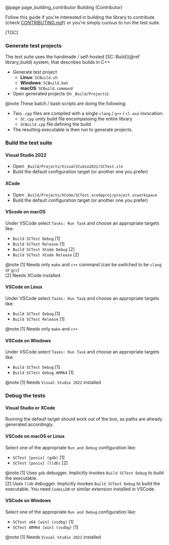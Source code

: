 @page page_building_contributor Building (Contributor)

Follow this guide if you're interested in building the library to contribute (check [CONTRIBUTING.md](https://github.com/Pagghiu/SaneCppLibraries/blob/main/CONTRIBUTING.md)!) or you're simply curious to run the test suite.

[TOC]

### Generate test projects

The test suite uses the handmade / self-hosted [SC::Build](@ref library_build) system, that describes builds in C++

- Generate test project
    - **Linux**: `SCBuild.sh`
    - **Windows**: `SCBuild.bat`
    - **macOS**: `SCBuild.command`
- Open generated projects (in `_Build/Projects`). 

@note These batch / bash scripts are doing the following:  
- Two `.cpp` files are compiled with a single `clang` / `g++` / `cl.exe` invocation:
    - `SC.cpp` unity build file encompassing the entire library
    - `SCBuild.cpp` file defining the build
- The resulting executable is then run to generate projects.

### Build the test suite

#### Visual Studio 2022
- Open `_Build/Projects/VisualStudio2022/SCTest.sln` 
- Build the default configuration target (or another one you prefer)

#### XCode
- Open `_Build/Projects/XCode/SCTest.xcodeproj/project.xcworkspace` 
- Build the default configuration target (or another one you prefer)

#### VScode on macOS
Under VSCode select `Tasks: Run Task` and choose an appropriate targets like:
- `Build SCTest Debug` [1]
- `Build SCTest Release` [1]
- `Build SCTest XCode Debug` [2]
- `Build SCTest XCode Release` [2]

@note
[1] Needs only `make` and `c++` command (can be switched to be `clang` or `gcc`)  
[2] Needs XCode installed

#### VSCode on Linux
Under VSCode select `Tasks: Run Task` and choose an appropriate targets like:
- `Build SCTest Debug` [1]
- `Build SCTest Release` [1]

@note
[1] Needs only `make` and `c++`

#### VSCode on Windows
Under VSCode select `Tasks: Run Task` and choose an appropriate targets like:
- `Build SCTest Debug` [1]
- `Build SCTest Debug ARM64` [1]

@note
[1] Needs `Visual Studio 2022` installed

### Debug the tests

#### Visual Studio or XCode

Running the default target should work out of the box, as paths are already generated accordingly.

#### VSCode on macOS or Linux

Select one of the appropriate `Run and Debug` configuration like:

- `SCTest [posix] (gdb)` [1]
- `SCTest [posix] (lldb)` [2]

@note
[1] Uses `gdb` debugger. Implicitly invokes `Build SCTest Debug` to build the executable.  
[2] Uses `lldb` debugger. Implicitly invokes `Build SCTest Debug` to build the executable. You need `CodeLLDB` or similar extension installed in VSCode.

#### VSCode on Windows

Select one of the appropriate `Run and Debug` configuration like:

- `SCTest x64 [win] (vsdbg)` [1]
- `SCTest ARM64 [win] (vsdbg)` [1]

@note
[1] Needs `Visual Studio 2022` installed
